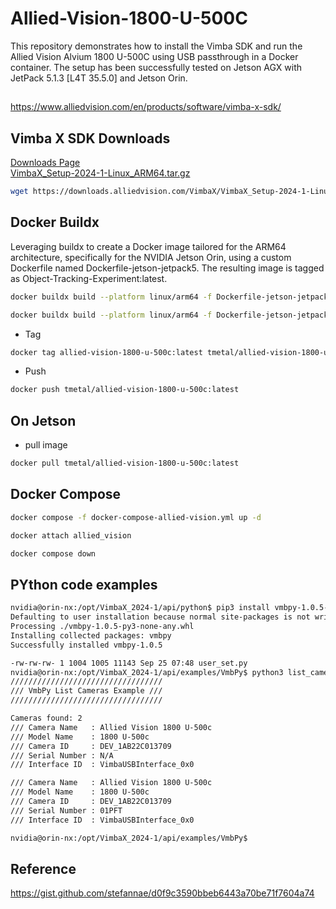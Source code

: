 # Allied-Vision-1800-U-500C
This repository demonstrates how to install the Vimba SDK and run the Allied Vision Alvium 1800 U-500C using USB passthrough in a Docker container. The setup has been successfully tested on Jetson AGX with JetPack 5.1.3 [L4T 35.5.0] and Jetson Orin.
## 
https://www.alliedvision.com/en/products/software/vimba-x-sdk/

## Vimba X SDK Downloads
[Downloads Page](https://www.alliedvision.com/en/products/software/vimba-x-sdk/#c13326)  
[VimbaX_Setup-2024-1-Linux_ARM64.tar.gz](https://downloads.alliedvision.com/VimbaX/VimbaX_Setup-2024-1-Linux_ARM64.tar.gz)

```bash
wget https://downloads.alliedvision.com/VimbaX/VimbaX_Setup-2024-1-Linux_ARM64.tar.gz
```
## Docker Buildx
Leveraging buildx to create a Docker image tailored for the ARM64 architecture, specifically for the NVIDIA Jetson Orin, using a custom Dockerfile named Dockerfile-jetson-jetpack5. The resulting image is tagged as Object-Tracking-Experiment:latest.
```bash
docker buildx build --platform linux/arm64 -f Dockerfile-jetson-jetpack5 -t allied-vision-1800-u-500c:latest .
```
```bash
docker buildx build --platform linux/arm64 -f Dockerfile-jetson-jetpack5 -t allied-vision-1800-u-500c:latest .
```

* Tag

```bash
docker tag allied-vision-1800-u-500c:latest tmetal/allied-vision-1800-u-500c:latest
```
* Push

```bash
docker push tmetal/allied-vision-1800-u-500c:latest
```

## On Jetson 
* pull image 
```bash
docker pull tmetal/allied-vision-1800-u-500c:latest
```

## Docker Compose
```bash
docker compose -f docker-compose-allied-vision.yml up -d
```
```bash
docker attach allied_vision
```
```bash
docker compose down
```

## PYthon code examples
```bash
nvidia@orin-nx:/opt/VimbaX_2024-1/api/python$ pip3 install vmbpy-1.0.5-py3-none-any.whl
Defaulting to user installation because normal site-packages is not writeable
Processing ./vmbpy-1.0.5-py3-none-any.whl
Installing collected packages: vmbpy
Successfully installed vmbpy-1.0.5

```
```bash
-rw-rw-rw- 1 1004 1005 11143 Sep 25 07:48 user_set.py
nvidia@orin-nx:/opt/VimbaX_2024-1/api/examples/VmbPy$ python3 list_cameras.py
//////////////////////////////////
/// VmbPy List Cameras Example ///
//////////////////////////////////

Cameras found: 2
/// Camera Name   : Allied Vision 1800 U-500c
/// Model Name    : 1800 U-500c
/// Camera ID     : DEV_1AB22C013709
/// Serial Number : N/A
/// Interface ID  : VimbaUSBInterface_0x0

/// Camera Name   : Allied Vision 1800 U-500c
/// Model Name    : 1800 U-500c
/// Camera ID     : DEV_1AB22C013709
/// Serial Number : 01PFT
/// Interface ID  : VimbaUSBInterface_0x0

nvidia@orin-nx:/opt/VimbaX_2024-1/api/examples/VmbPy$

```
## Reference
https://gist.github.com/stefannae/d0f9c3590bbeb6443a70be71f7604a74  
